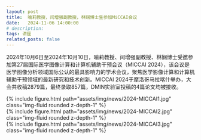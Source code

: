 ```yaml
---
layout: post
title:  喻莉教授，闫增强副教授，林娴博士生参加MiCCAI会议
date:   2024-11-06 14:00:00
# description:
tags: 讲座
related_posts: false
---
```


2024年10月6日至2024年10月10日，喻莉教授、闫增强副教授、林娴博士受邀参加第27届国际医学图像计算和计算机辅助干预会议（MICCAI 2024），该会议是医学图像分析领域国际公认的最具影响力的学术会议，聚焦医学影像计算和计算机辅助干预领域的最新研究和技术创新。MICCAI 2024于摩洛哥马拉喀什举办，大会共收稿2879篇，最终录取857篇，DMIN实验室投稿的4篇论文均被接收。

<div class="row mt-3">
    <div class="col-sm mt-3 mt-md-0">
        {% include figure.html path="assets/img/news/2024-MICCAI1.jpg" class="img-fluid rounded z-depth-1" %}
    </div>
</div>

<div class="row mt-3">
    <div class="col-sm mt-3 mt-md-0">
        {% include figure.html path="assets/img/news/2024-MICCAI2.jpg" class="img-fluid rounded z-depth-1" %}
    </div>
</div>

<div class="row mt-3">
    <div class="col-sm mt-3 mt-md-0">
        {% include figure.html path="assets/img/news/2024-MICCAI3.jpg" class="img-fluid rounded z-depth-1" %}
    </div>
</div>

